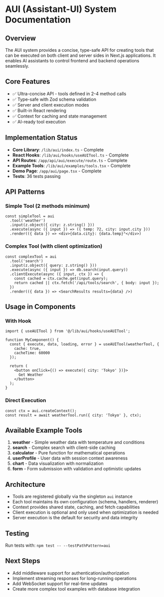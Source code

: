# AUI (Assistant-UI) System Documentation

## Overview
The AUI system provides a concise, type-safe API for creating tools that can be executed on both client and server sides in Next.js applications. It enables AI assistants to control frontend and backend operations seamlessly.

## Core Features
- ✅ Ultra-concise API - tools defined in 2-4 method calls
- ✅ Type-safe with Zod schema validation
- ✅ Server and client execution modes
- ✅ Built-in React rendering
- ✅ Context for caching and state management
- ✅ AI-ready tool execution

## Implementation Status
- **Core Library**: `/lib/aui/index.ts` - Complete
- **React Hooks**: `/lib/aui/hooks/useAUITool.ts` - Complete
- **API Routes**: `/app/api/aui/execute/route.ts` - Complete
- **Example Tools**: `/lib/aui/examples/tools.tsx` - Complete
- **Demo Page**: `/app/aui/page.tsx` - Complete
- **Tests**: 36 tests passing

## API Patterns

### Simple Tool (2 methods minimum)
```tsx
const simpleTool = aui
  .tool('weather')
  .input(z.object({ city: z.string() }))
  .execute(async ({ input }) => ({ temp: 72, city: input.city }))
  .render(({ data }) => <div>{data.city}: {data.temp}°</div>)
```

### Complex Tool (with client optimization)
```tsx
const complexTool = aui
  .tool('search')
  .input(z.object({ query: z.string() }))
  .execute(async ({ input }) => db.search(input.query))
  .clientExecute(async ({ input, ctx }) => {
    const cached = ctx.cache.get(input.query);
    return cached || ctx.fetch('/api/tools/search', { body: input });
  })
  .render(({ data }) => <SearchResults results={data} />)
```

## Usage in Components

### With Hook
```tsx
import { useAUITool } from '@/lib/aui/hooks/useAUITool';

function MyComponent() {
  const { execute, data, loading, error } = useAUITool(weatherTool, {
    cache: true,
    cacheTime: 60000
  });
  
  return (
    <button onClick={() => execute({ city: 'Tokyo' })}>
      Get Weather
    </button>
  );
}
```

### Direct Execution
```tsx
const ctx = aui.createContext();
const result = await weatherTool.run({ city: 'Tokyo' }, ctx);
```

## Available Example Tools
1. **weather** - Simple weather data with temperature and conditions
2. **search** - Complex search with client-side caching
3. **calculator** - Pure function for mathematical operations
4. **userProfile** - User data with session context awareness
5. **chart** - Data visualization with normalization
6. **form** - Form submission with validation and optimistic updates

## Architecture
- Tools are registered globally via the singleton `aui` instance
- Each tool maintains its own configuration (schema, handlers, renderer)
- Context provides shared state, caching, and fetch capabilities
- Client execution is optional and only used when optimization is needed
- Server execution is the default for security and data integrity

## Testing
Run tests with: `npm test -- --testPathPattern=aui`

## Next Steps
- Add middleware support for authentication/authorization
- Implement streaming responses for long-running operations
- Add WebSocket support for real-time updates
- Create more complex tool examples with database integration